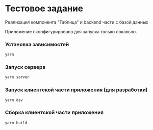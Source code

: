 # Тестовое задание

Реализация компонента "Таблица" и backend части с базой данных

Приложение сконфигурировано для запуска только локально. 

### Установка зависимостей

```sh
yarn
```

### Запуск сервера

```sh
yarn server
```

### Запуск клиентской части приложения (для разработки)

```sh
yarn dev
```

### Сборка клиентской части приложения

```sh
yarn build
```

